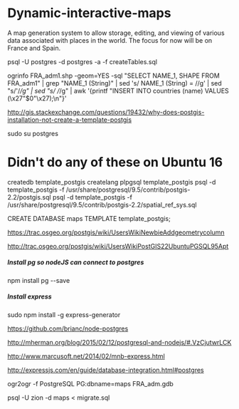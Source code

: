 # Dynamic-interactive-maps
A map generation system to allow storage, editing, and viewing of various data associated with places in the world. The focus for now will be on France and Spain.

psql -U postgres -d postgres -a -f createTables.sql 


ogrinfo FRA_adm1.shp -geom=YES -sql "SELECT NAME_1, SHAPE FROM FRA_adm1" | grep "NAME_1 (String)" | sed 's/  NAME_1 (String) = //g' | sed "s/'/_/g" | sed "s/ /_/g" | awk '{printf "INSERT INTO countries (name) VALUES (\x27"$0"\x27);\n"}'

http://gis.stackexchange.com/questions/19432/why-does-postgis-installation-not-create-a-template-postgis

sudo su postgres

# Didn't do any of these on Ubuntu 16
createdb template_postgis
createlang plpgsql template_postgis
psql -d template_postgis -f /usr/share/postgresql/9.5/contrib/postgis-2.2/postgis.sql
psql -d template_postgis -f /usr/share/postgresql/9.5/contrib/postgis-2.2/spatial_ref_sys.sql


CREATE DATABASE maps TEMPLATE template_postgis;

https://trac.osgeo.org/postgis/wiki/UsersWikiNewbieAddgeometrycolumn

http://trac.osgeo.org/postgis/wiki/UsersWikiPostGIS22UbuntuPGSQL95Apt



##### Install pg so nodeJS can connect to postgres
npm install pg --save

##### Install express
sudo npm install -g express-generator


https://github.com/brianc/node-postgres

http://mherman.org/blog/2015/02/12/postgresql-and-nodejs/#.VzCjutwrLCK

http://www.marcusoft.net/2014/02/mnb-express.html




http://expressjs.com/en/guide/database-integration.html#postgres

ogr2ogr -f PostgreSQL PG:dbname=maps FRA_adm.gdb

psql -U zion -d maps < migrate.sql
